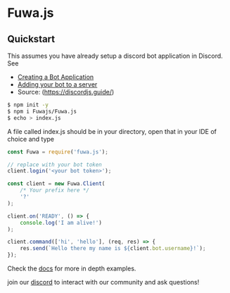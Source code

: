 # Fuwa.js

## Quickstart
This assumes you have already setup a discord bot application in Discord. See
- [Creating a Bot Application](https://discordjs.guide/preparations/setting-up-a-bot-application.html)
- [Adding your bot to a server](https://discordjs.guide/preparations/adding-your-bot-to-servers.html#bot-invite-links)
- Source: (https://discordjs.guide/)

```bash
$ npm init -y
$ npm i Fuwajs/Fuwa.js
$ echo > index.js
```
A file called index.js should be in your directory, open that in your IDE of choice and type
```js
const Fuwa = require('fuwa.js');

// replace with your bot token
client.login('<your bot token>');

const client = new Fuwa.Client(
    /* Your prefix here */
    '?'
);

client.on('READY', () => {
    console.log('I am alive!')
);

client.command(['hi', 'hello'], (req, res) => { 
    res.send(`Hello there my name is ${client.bot.username}!`); 
});

```
Check the [docs](https://Fuwajs.github.io/Fuwa.js) for more in depth examples.

join our [discord](https://discord.gg/FGn4T9eUp5) to interact with our community and ask questions!